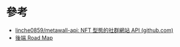 # 參考
- [linche0859/metawall-api: NFT 型態的社群網站 API (github.com)](https://github.com/linche0859/metawall-api)
- [後端 Road Map](https://github.com/goodjack/developer-roadmap-chinese#%E5%BE%8C%E7%AB%AF-back-end-%E8%B7%AF%E7%B7%9A%E5%9C%96)